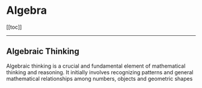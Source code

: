 # Algebra

[[toc]]

---

## Algebraic Thinking

Algebraic thinking is a crucial and fundamental element of mathematical thinking and reasoning. It initially involves recognizing patterns and general mathematical relationships among numbers, objects and geometric shapes
